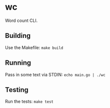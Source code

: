 # wc

Word count CLI.

## Building

Use the Makefile: `make build`

## Running

Pass in some text via STDIN: `echo main.go | ./wc`

## Testing

Run the tests: `make test`

